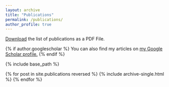 ```yaml
---
layout: archive
title: "Publications"
permalink: /publications/
author_profile: true
---
```

[Download](http://shuiyao.github.io/files/publications.pdf) the list of publications as a PDF File.

{% if author.googlescholar %}
  You can also find my articles on <u><a href="{{author.googlescholar}}">my Google Scholar profile</a>.</u>
{% endif %}

{% include base_path %}

{% for post in site.publications reversed %}
  {% include archive-single.html %}
{% endfor %}
